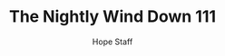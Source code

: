 ---
image: /assets/img/nwd/111_nwd_psalm_51_12_erv.png
title: The Nightly Wind Down 111
number: 111
categories:
  - The Nightly Wind Down
author: Hope Staff
notes: The Nightly Wind Down 111
embed: >-
  EMBED_GOES_HERE
transcript: >-
  SOME LINES OF TEXT START HERE
---